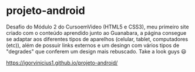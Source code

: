 # projeto-android
Desafio do Módulo 2 do CursoemVideo (HTML5 e CSS3), meu primeiro site criado com o conteúdo aprendido junto ao Guanabara, a página consegue se adaptar aos diferentes tipos de aparelhos (celular, tablet, computadores (etc)), além de possuir links externos e um desingn com vários tipos de "degrades" que conferem um design mais rebuscado. Take a look guys 😃

https://igorvinicius1.github.io/projeto-android/
